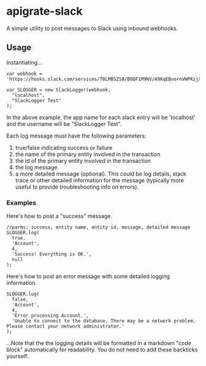 # apigrate-slack
A simple utility to post messages to Slack using inbound webhooks.

## Usage

Instantiating...
```
var webhook = 'https://hooks.slack.com/services/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';

var SLOGGER = new SlackLogger(webhook,
  "localhost",
  "SlackLogger Test"
);
```
In the above example, the app name  for each slack entry will be 'localhost' and the username will be "SlackLogger Test".  

Each log message must have the following parameters:

1. true/false indicating success or failure
1. the name of the primary entity involved in the transaction
1. the id of the primary entity involved in the transaction
1. the log message
1. a more detailed message (optional). This could be log details, stack trace or other detailed information for the message (typically more useful to provide troubleshooting info on errors).

### Examples
Here's how to post a "success" message.
```
//parms: success, entity name, entity id, message, detailed message
SLOGGER.log(
  true,
  'Account',
  4,
  'Success! Everything is OK.',
  null
);
```

Here's how to post an error message with some detailed logging information.
```
SLOGGER.log(
  false,
  'Account',
  4,
  'Error processing Account.',
  'Unable to connect to the database. There may be a network problem. Please contact your network administrator.'
);

```
...Note that the the logging details will be formatted in a markdown "code block" automatically for readability. You do not need to add these backticks yourself.
